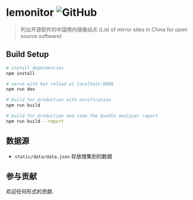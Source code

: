 # lemonitor ![GitHub](https://img.shields.io/github/license/lework/lemonitor)

> 列出开源软件的中国境内镜像站点 (List of mirror sites in China for open source software)

## Build Setup

```bash
# install dependencies
npm install

# serve with hot reload at localhost:8080
npm run dev

# build for production with minification
npm run build

# build for production and view the bundle analyzer report
npm run build --report

```

## 数据源

- `static/data/data.json` 存放搜集到的数据


## 参与贡献

欢迎任何形式的贡献.
